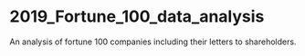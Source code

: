 # 2019_Fortune_100_data_analysis

An analysis of fortune 100 companies including their letters to shareholders.

